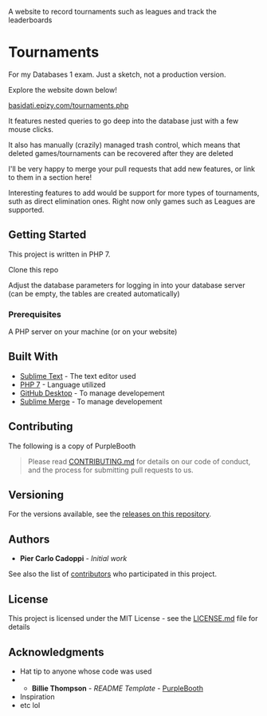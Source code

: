 A website to record tournaments such as leagues and track the leaderboards

# Tournaments
For my Databases 1 exam. Just a sketch, not a production version.

Explore the website down below!

[basidati.epizy.com/tournaments.php](http://basidati.epizy.com/tournaments.php)

It features nested queries to go deep into the database just with a few mouse clicks.

It also has manually (crazily) managed trash control, which means that deleted games/tournaments can be recovered after they are deleted


I'll be very happy to merge your pull requests that add new features, or link to them in a section here!

Interesting features to add would be support for more types of tournaments, suth as direct elimination ones.
Right now only games such as Leagues are supported.



## Getting Started

This project is written in PHP 7.


Clone this repo

Adjust the database parameters for logging in into your database server (can be empty, the tables are created automatically)

### Prerequisites

A PHP server on your machine (or on your website)

## Built With

* [Sublime Text](https://www.sublimetext.com/) - The text editor used
* [PHP 7](https://www.php.net) - Language utilized
* [GitHub Desktop](https://desktop.github.com/) - To manage developement
* [Sublime Merge](https://www.sublimemerge.com/) - To manage developement

## Contributing

The following is a copy of PurpleBooth
> Please read [CONTRIBUTING.md](https://gist.github.com/PurpleBooth/b24679402957c63ec426) for details on our code of conduct, and the process for submitting pull requests to us.

## Versioning

For the versions available, see the [releases on this repository](../../releases). 

## Authors

* **Pier Carlo Cadoppi** - *Initial work*

See also the list of [contributors](../../contributors) who participated in this project.

## License

This project is licensed under the MIT License - see the [LICENSE.md](LICENSE.md) file for details

## Acknowledgments

* Hat tip to anyone whose code was used
*  * **Billie Thompson** - *README Template* - [PurpleBooth](https://github.com/PurpleBooth)
* Inspiration
* etc lol
